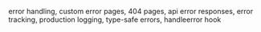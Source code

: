 error handling, custom error pages, 404 pages, api error responses, error tracking, production logging, type-safe errors, handleerror hook